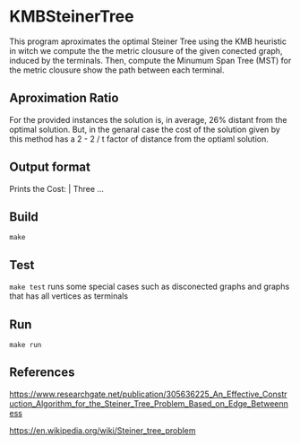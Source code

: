 # KMBSteinerTree
This program aproximates the optimal Steiner Tree using the KMB heuristic in witch we compute the the metric clousure of the given conected graph, induced by the terminals. Then, compute the Minumum Span Tree (MST) for the metric clousure show the path between each terminal.

## Aproximation Ratio
For the provided instances the solution is, in average, 26% distant from the optimal solution. But, in the genaral case the cost of the solution given by this method has a 2 - 2 / t factor of distance from the optiaml solution.

## Output format 
Prints the Cost: | Three <verteces from tree>...

## Build
`make`

## Test
`make test` runs some special cases such as disconected graphs and graphs that has all vertices as terminals

## Run
`make run`

## References
https://www.researchgate.net/publication/305636225_An_Effective_Construction_Algorithm_for_the_Steiner_Tree_Problem_Based_on_Edge_Betweenness

https://en.wikipedia.org/wiki/Steiner_tree_problem
